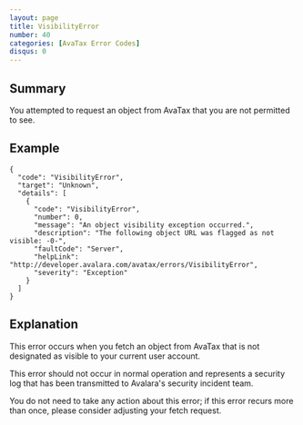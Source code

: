 ```yaml
---
layout: page
title: VisibilityError
number: 40
categories: [AvaTax Error Codes]
disqus: 0
---
```


## Summary

You attempted to request an object from AvaTax that you are not permitted to see.

## Example

    {
      "code": "VisibilityError",
      "target": "Unknown",
      "details": [
        {
          "code": "VisibilityError",
          "number": 0,
          "message": "An object visibility exception occurred.",
          "description": "The following object URL was flagged as not visible: -0-",
          "faultCode": "Server",
          "helpLink": "http://developer.avalara.com/avatax/errors/VisibilityError",
          "severity": "Exception"
        }
      ]
    }

## Explanation

This error occurs when you fetch an object from AvaTax that is not designated as visible to your current user account.

This error should not occur in normal operation and represents a security log that has been transmitted to Avalara's security incident team.

You do not need to take any action about this error; if this error recurs more than once, please consider adjusting your fetch request.
